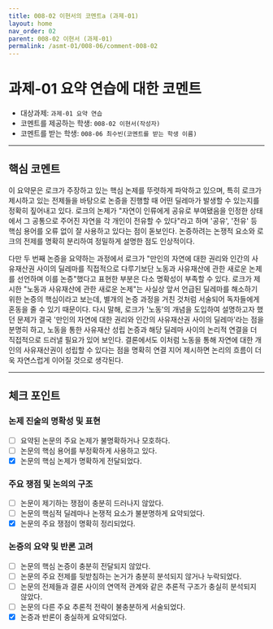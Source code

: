 ```yaml
---
title: 008-02 이현서의 코멘트a (과제-01) 
layout: home
nav_order: 02
parent: 008-02 이현서 (과제-01)
permalink: /asmt-01/008-06/comment-008-02
---
```


# 과제-01 요약 연습에 대한 코멘트

- 대상과제: `과제-01 요약 연습`
- 코멘트를 제공하는 학생: `008-02 이현서(작성자)` 
- 코멘트를 받는 학생: `008-06 최수빈(코멘트를 받는 학생 이름)` 

---

## 핵심 코멘트

이 요약문은 로크가 주장하고 있는 핵심 논제를 뚜렷하게 파악하고 있으며, 특히 로크가 제시하고 있는 전제들을 바탕으로 논증을 진행할 때 어떤 딜레마가 발생할 수 있는지를 정확히 짚어내고 있다. 로크의 논제가 "자연이 인류에게 공유로 부여됐음을 인정한 상태에서 그 공통으로 주어진 자연을 각 개인이 전유할 수 있다"라고 하며 '공유', '전유' 등 핵심 용어를 오류 없이 잘 사용하고 있다는 점이 돋보인다. 논증하려는 논쟁적 요소와 로크의 전제를 명확히 분리하여 정밀하게 설명한 점도 인상적이다. 

다만 두 번째 논증을 요약하는 과정에서 로크가 "만인의 자연에 대한 권리와 인간의 사유재산권 사이의 딜레마를 직접적으로 다루기보단 노동과 사유재산에 관한 새로운 논제를 선언하며 이를 논증"했다고 표현한 부분은 다소 명확성이 부족할 수 있다. 로크가 제시한 "노동과 사유재산에 관한 새로운 논제"는 사실상 앞서 언급된 딜레마를 해소하기 위한 논증의 핵심이라고 보는데, 별개의 논증 과정을 거친 것처럼 서술되어 독자들에게 혼동을 줄 수 있기 때문이다. 다시 말해, 로크가 '노동'의 개념을 도입하여 설명하고자 했던 문제가 결국 '만인의 자연에 대한 권리와 인간의 사유재산권 사이의 딜레마'라는 점을 분명히 하고, 노동을 통한 사유재산 성립 논증과 해당 딜레마 사이의 논리적 연결을 더 직접적으로 드러낼 필요가 있어 보인다. 결론에서도 이처럼 노동을 통해 자연에 대한 개인의 사유재산권이 성립할 수 있다는 점을 명확히 연결 지어 제시하면 논리의 흐름이 더욱 자연스럽게 이어질 것으로 생각된다.

---

## 체크 포인트

### 논제 진술의 명확성 및 표현  
- [ ] 요약된 논문의 주요 논제가 불명확하거나 모호하다.  
- [ ] 논문의 핵심 용어를 부정확하게 사용하고 있다.  
- [x] 논문의 핵심 논제가 명확하게 전달되었다.  

### 주요 쟁점 및 논의의 구조  
- [ ] 논문이 제기하는 쟁점이 충분히 드러나지 않았다.  
- [ ] 논문의 핵심적 딜레마나 논쟁적 요소가 불분명하게 요약되었다.  
- [x] 논문의 주요 쟁점이 명확히 정리되었다.  

### 논증의 요약 및 반론 고려  
- [ ] 논문의 핵심 논증이 충분히 전달되지 않았다.  
- [ ] 논문의 주요 전제를 뒷받침하는 논거가 충분히 분석되지 않거나 누락되었다.  
- [ ] 논문의 전제들과 결론 사이의 연역적 관계와 같은 추론적 구조가 충실히 분석되지 않았다.  
- [ ] 논문의 다른 주요 추론적 전략이 불충분하게 서술되었다.
- [x] 논증과 반론이 충실하게 요약되었다. 